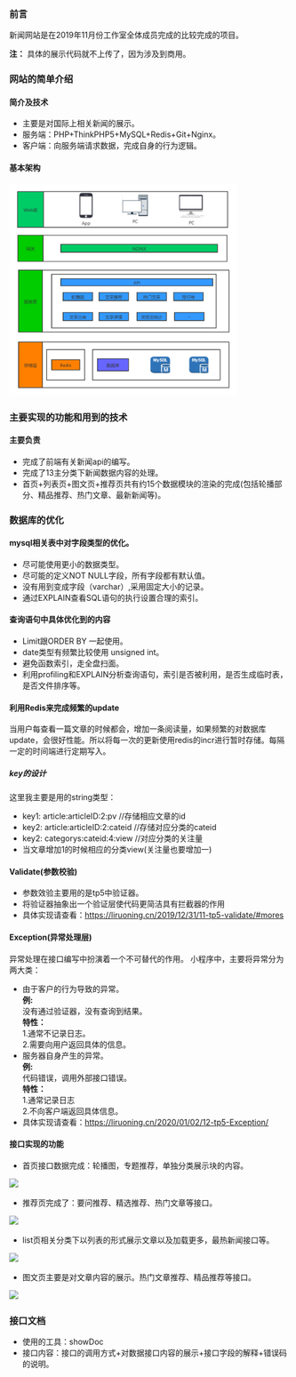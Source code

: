 ### 前言
新闻网站是在2019年11月份工作室全体成员完成的比较完成的项目。

**注：** 具体的展示代码就不上传了，因为涉及到商用。

### 网站的简单介绍

#### 简介及技术

- 主要是对国际上相关新闻的展示。
- 服务端：PHP+ThinkPHP5+MySQL+Redis+Git+Nginx。
- 客户端：向服务端请求数据，完成自身的行为逻辑。
#### 基本架构

<img src="images/inter-5.png" style="zoom:40%;" />

### 主要实现的功能和用到的技术
#### 主要负责
- 完成了前端有关新闻api的编写。
- 完成了13主分类下新闻数据内容的处理。
- 首页+列表页+图文页+推荐页共有约15个数据模块的渲染的完成(包括轮播部分、精品推荐、热门文章、最新新闻等)。
### 数据库的优化
#### mysql相关表中对字段类型的优化。
- 尽可能使用更小的数据类型。
- 尽可能的定义NOT NULL字段，所有字段都有默认值。
- 没有用到变成字段（varchar）,采用固定大小的记录。
- 通过EXPLAIN查看SQL语句的执行设置合理的索引。
#### 查询语句中具体优化到的内容
- Limit跟ORDER BY 一起使用。
- date类型有频繁比较使用 unsigned int。
- 避免函数索引，走全盘扫面。
- 利用profiling和EXPLAIN分析查询语句，索引是否被利用，是否生成临时表，是否文件排序等。
#### 利用Redis来完成频繁的update
当用户每查看一篇文章的时候都会，增加一条阅读量，如果频繁的对数据库update，会很好性能。所以将每一次的更新使用redis的incr进行暂时存储。每隔一定的时间端进行定期写入。
##### key的设计
这里我主要是用的string类型：  
- key1:  article:articleID:2:pv     //存储相应文章的id  
- key2:  article:articleID:2:cateid //存储对应分类的cateid  
- key2:  categorys:cateid:4:view    //对应分类的关注量  
- 当文章增加1的时候相应的分类view(关注量也要增加一)
#### Validate(参数校验)
- 参数效验主要用的是tp5中验证器。
- 将验证器抽象出一个验证层使代码更简洁具有拦截器的作用
- 具体实现请查看：https://liruoning.cn/2019/12/31/11-tp5-validate/#mores
#### Exception(异常处理层)
异常处理在接口编写中扮演着一个不可替代的作用。
小程序中，主要将异常分为两大类：
- 由于客户的行为导致的异常。  
**例:**  
没有通过验证器，没有查询到结果。  
**特性：**  
1.通常不记录日志。    
2.需要向用户返回具体的信息。  
- 服务器自身产生的异常。      
**例:**  
代码错误，调用外部接口错误。  
**特性：**      
1.通常记录日志  
2.不向客户端返回具体信息。  
- 具体实现请查看：https://liruoning.cn/2020/01/02/12-tp5-Exception/  
#### 接口实现的功能
- 首页接口数据完成：轮播图，专题推荐，单独分类展示块的内容。
  

![](http://xy.liruoning.cn/images/inter-1.png)

- 推荐页完成了：要问推荐、精选推荐、热门文章等接口。
  

![](http://xy.liruoning.cn/images/inter-2.png)

- list页相关分类下以列表的形式展示文章以及加载更多，最热新闻接口等。
  

![](http://xy.liruoning.cn/images/inter-3.png)

- 图文页主要是对文章内容的展示。热门文章推荐、精品推荐等接口。
  

![](http://xy.liruoning.cn/images/inter-4.png)

### 接口文档
- 使用的工具：showDoc
- 接口内容：接口的调用方式+对数据接口内容的展示+接口字段的解释+错误码的说明。
